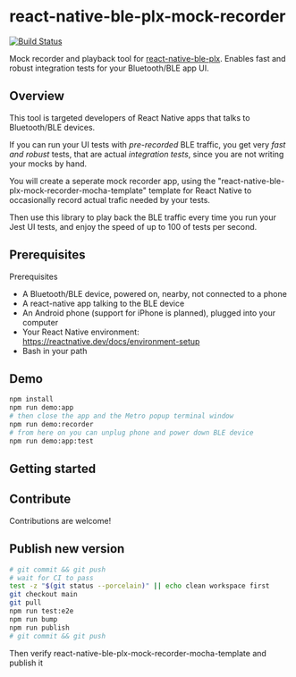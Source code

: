 # react-native-ble-plx-mock-recorder

[![Build Status](https://github.com/larsthorup/react-native-ble-plx-mock-recorder/actions/workflows/ci.yml/badge.svg)](https://github.com/larsthorup/react-native-ble-plx-mock-recorder/actions/workflows/ci.yml)

Mock recorder and playback tool for [react-native-ble-plx](https://www.npmjs.com/package/react-native-ble-plx).
Enables fast and robust integration tests for your Bluetooth/BLE app UI.

## Overview

This tool is targeted developers of React Native apps that talks to Bluetooth/BLE devices.

If you can run your UI tests with _pre-recorded_ BLE traffic, you get very _fast and robust_ tests, that are actual _integration tests_, since you are not writing your mocks by hand.

You will create a seperate mock recorder app, using the "react-native-ble-plx-mock-recorder-mocha-template" template for React Native to occasionally record actual trafic needed by your tests.

Then use this library to play back the BLE traffic every time you run your Jest UI tests, and enjoy the speed of up to 100 of tests per second.

## Prerequisites

Prerequisites

- A Bluetooth/BLE device, powered on, nearby, not connected to a phone
- A react-native app talking to the BLE device
- An Android phone (support for iPhone is planned), plugged into your computer
- Your React Native environment: https://reactnative.dev/docs/environment-setup
- Bash in your path

## Demo

```bash
npm install
npm run demo:app
# then close the app and the Metro popup terminal window
npm run demo:recorder
# from here on you can unplug phone and power down BLE device
npm run demo:app:test
```

## Getting started

## Contribute

Contributions are welcome!

## Publish new version

```bash
# git commit && git push
# wait for CI to pass
test -z "$(git status --porcelain)" || echo clean workspace first
git checkout main
git pull
npm run test:e2e
npm run bump
npm run publish
# git commit && git push
```

Then verify react-native-ble-plx-mock-recorder-mocha-template and publish it
